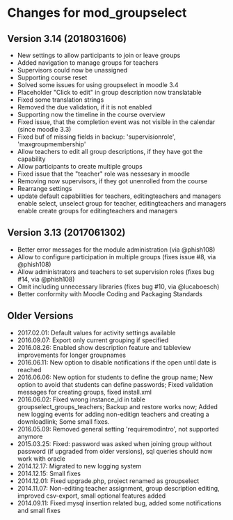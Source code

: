 # Changes for mod_groupselect

## Version 3.14 (2018031606)
*   New settings to allow participants to join or leave groups
*   Added navigation to manage groups for teachers
*   Supervisors could now be unassigned
*   Supporting course reset
*   Solved some issues for using groupselect in moodle 3.4
*   Placeholder "Click to edit" in group description now translatable
*   Fixed some translation strings
*   Removed the due validation, if it is not enabled
*   Supporting now the timeline in the course overview
*   Fixed issue, that the completion event was not visible in the calendar (since moodle 3.3)
*   Fixed buf of missing fields in backup: 'supervisionrole', 'maxgroupmembership'
*   Allow teachers to edit all group descriptions, if they have got the capability
*   Allow participants to create multiple groups
*   Fixed issue that the "teacher" role was nessesary in moodle
*   Removing now supervisors, if they got unenrolled from the course
*   Rearrange settings
*   update default capabilities for teachers, editingteachers and managers
    enable select, unselect group for teacher, editingteachers and managers
    enable create groups for editingteachers and managers

## Version 3.13 (2017061302)
*   Better error messages for the module administration (via @phish108)
*   Allow to configure participation in multiple groups (fixes issue #8, via @phish108)
*   Allow administrators and teachers to set supervision roles (fixes bug #14, via @phish108)
*   Omit including unnecessary libraries (fixes bug #10, via @lucaboesch)
*   Better conformity with Moodle Coding and Packaging Standards

## Older Versions
* 2017.02.01: Default values for activity settings available
* 2016.09.07: Export only current grouping if specified
* 2016.08.26: Enabled show description feature and tableview improvements for longer groupnames
* 2016.06.11: New option to disable notifications if the open until date is reached
* 2016.06.06: New option for students to define the group name; New option to avoid that students can define passwords;
Fixed validation messages for creating groups, fixed install.xml
* 2016.06.02: Fixed wrong instance_id in table groupselect_groups_teachers; Backup and restore works now;
Added new logging events for adding non-editign teachers and creating a downloadlink; Some small fixes.
* 2016.05.09: Removed general setting 'requiremodintro', not supported anymore
* 2015.03.25: Fixed: password was asked when joining group without
password (if upgraded from older versions), sql queries should now work
with oracle
* 2014.12.17: Migrated to new logging system
* 2014.12.15: Small fixes
* 2014.12.01: Fixed upgrade.php, project renamed as groupselect
* 2014.11.07: Non-editing teacher assignment, group description editing, improved csv-export, small optional features added
* 2014.09.11: Fixed mysql insertion related bug, added some notifications and small fixes
